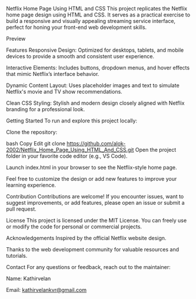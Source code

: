 Netflix Home Page Using HTML and CSS
This project replicates the Netflix home page design using HTML and CSS. It serves as a practical exercise to build a responsive and visually appealing streaming service interface, perfect for honing your front-end web development skills.

Preview


Features
Responsive Design: Optimized for desktops, tablets, and mobile devices to provide a smooth and consistent user experience.

Interactive Elements: Includes buttons, dropdown menus, and hover effects that mimic Netflix’s interface behavior.

Dynamic Content Layout: Uses placeholder images and text to simulate Netflix's movie and TV show recommendations.

Clean CSS Styling: Stylish and modern design closely aligned with Netflix branding for a professional look.

Getting Started
To run and explore this project locally:

Clone the repository:

bash
Copy
Edit
git clone https://github.com/alok-2002/Netflix_Home_Page_Using_HTML_And_CSS.git
Open the project folder in your favorite code editor (e.g., VS Code).

Launch index.html in your browser to see the Netflix-style home page.

Feel free to customize the design or add new features to improve your learning experience.

Contribution
Contributions are welcome! If you encounter issues, want to suggest improvements, or add features, please open an issue or submit a pull request.

License
This project is licensed under the MIT License. You can freely use or modify the code for personal or commercial projects.

Acknowledgements
Inspired by the official Netflix website design.

Thanks to the web development community for valuable resources and tutorials.

Contact
For any questions or feedback, reach out to the maintainer:

Name: Kathirvelan

Email: kathirvelankvr@gmail.com

